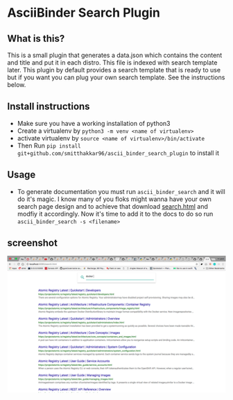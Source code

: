 # AsciiBinder Search Plugin

## What is this?
This is a small plugin that generates a data.json which contains the content and title and put it in each distro. This file is indexed with search template later. This plugin by default provides a search template that is ready to use but if you want you can plug your own search template. See the instructions below.

## Install instructions
- Make sure you have a working installation of python3
- Create a virtualenv by ``` python3 -m venv <name of virtualenv> ```
- activate virtualenv by ``` source <name of virtualenv>/bin/activate ```
- Then Run ``` pip install git+github.com/smitthakkar96/ascii_binder_search_plugin ``` to install it

## Usage
- To generate documentation you must run ``` ascii_binder_search ``` and it will do it's magic. I know many of you floks might wanna have your own search page design and to achieve that download [search.html](https://raw.githubusercontent.com/smitthakkar96/ascii_binder_search_plugin/master/static/search.html) and modfiy it accordingly. Now it's time to add it to the docs to do so run ``` ascii_binder_search -s <filename> ```

## screenshot
![](screenshot.png)
